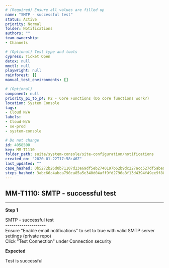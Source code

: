 ```yaml
---
# (Required) Ensure all values are filled up
name: "SMTP - successful test"
status: Active
priority: Normal
folder: Notifications
authors: ""
team_ownership: 
- Channels

# (Optional) Test type and tools
cypress: Ticket Open
detox: null
mmctl: null
playwright: null
rainforest: []
manual_test_environments: []

# (Optional)
component: null
priority_p1_to_p4: P2 - Core Functions (Do core functions work?)
location: System Console
tags: 
- Cloud N/A
labels: 
- Cloud-N/A
- se-prod
- system-console

# Do not change
id: 4058500
key: MM-T1110
folder_path: suite/system-console/site-configuration/notifications
created_on: "2020-01-22T17:58:46Z"
last_updated: ""
case_hashed: 0b5272b26d0b71107d23e69df5eb2740197b62b9dc227acc527df5abe9c6479f29cbbc02749c11fa5357533910a2fdc5
steps_hashed: 3abc66c4abca790ca85a5e340d04aff9fd2796a8f13d4394f49ee9f88aa173cebd68ef4b37b2f7082a2da5cadaea0001
---
```


## MM-T1110: SMTP - successful test

---

**Step 1**

SMTP - successful test\
\--------------------\
Ensure "Enable email notifications" to set to true with valid SMTP server settings (private repo)\
Click "Test Connection" under Connection security

**Expected**

Test is successful
